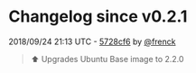 # Changelog since v0.2.1

2018/09/24 21:13 UTC - [5728cf6](https://github.com/hassio-addons/addon-spotify-connect/commit/5728cf6d69702a207d05f10580610a236b490b6c) by [@frenck](https://github.com/frenck)
> :arrow_up: Upgrades Ubuntu Base image to 2.2.0 

